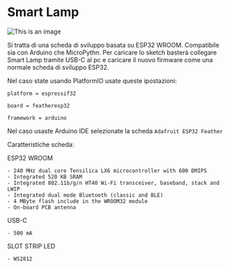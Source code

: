 
# Smart Lamp


![This is an image](https://github.com/ChristianIannella/LampApp/blob/main/PCB/File/1.png)



Si tratta di una scheda di sviluppo basata su ESP32 WROOM. Compatibile sia con Arduino che MicroPythn. 
Per caricare lo sketch basterà collegare Smart Lamp tramite USB-C al pc e caricare il nuovo firmware come una normale scheda di sviluppo ESP32.

Nel caso state usando PlatformIO usate queste ipostazioni:


`platform = espressif32`


`board = featheresp32`


`framework = arduino`

Nel caso usaste Arduino IDE selezionate la scheda `Adafruit ESP32 Feather`

Caratteristiche scheda:

  ESP32 WROOM
  
    - 240 MHz dual core Tensilica LX6 microcontroller with 600 DMIPS
    - Integrated 520 KB SRAM
    - Integrated 802.11b/g/n HT40 Wi-Fi transceiver, baseband, stack and LWIP
    - Integrated dual mode Bluetooth (classic and BLE)
    - 4 MByte flash include in the WROOM32 module
    - On-board PCB antenna
  
  USB-C
    
    - 500 mA
    
  SLOT STRIP LED
    
    - WS2812
